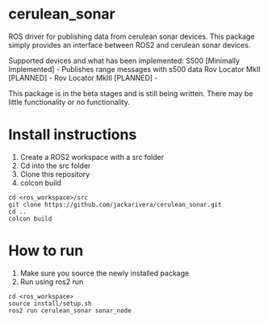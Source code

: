 # cerulean_sonar
ROS driver for publishing data from cerulean sonar devices. This package simply provides an interface between ROS2 and cerulean sonar devices. 

Supported devices and what has been implemented:
S500 [Minimally Implemented] - Publishes range messages with s500 data
Rov Locator MkII [PLANNED] - 
Rov Locator MkIII [PLANNED] -

This package is in the beta stages and is still being written. There may be little functionality or no functionality.

# Install instructions
1. Create a ROS2 workspace with a src folder
2. Cd into the src folder
3. Clone this repository
4. colcon build
```
cd <ros_workspace>/src
git clone https://github.com/jackarivera/cerulean_sonar.git
cd ..
colcon build
```

# How to run
1. Make sure you source the newly installed package
2. Run using ros2 run
```
cd <ros_workspace>
source install/setup.sh
ros2 run cerulean_sonar sonar_node
```
